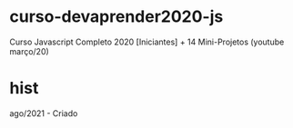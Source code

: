 # curso-devaprender2020-js
Curso Javascript Completo 2020 [Iniciantes] + 14 Mini-Projetos (youtube março/20)

# hist
ago/2021 - Criado